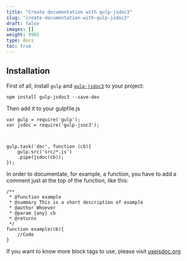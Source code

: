 ```yaml
---
title: "Create documentation with gulp-jsdoc3"
slug: "create-documentation-with-gulp-jsdoc3"
draft: false
images: []
weight: 9965
type: docs
toc: true
---
```


## Installation
First of all, install `gulp` and [`gulp-jsdoc3`][1] to your project:

    npm install gulp-jsdoc3 --save-dev

Then add it to your gulpfile.js

    var gulp = require('gulp');
    var jsdoc = require('gulp-jsoc3');



    gulp.task('doc', function (cb){
        gulp.src('src/*.js')
        .pipe(jsdoc(cb));
    });

In order to documentate, for example, a function, you have to add a comment just at the top of the function, like this:

    /**
     * @function example
     * @summary This is a short description of example
     * @author Whoever
     * @param {any} cb
     * @returns 
     */
    function example(cb){
        //Code
    }

If you want to know more block tags to use, please visit [usejsdoc.org][2]


  [1]: https://www.npmjs.com/package/gulp-jsdoc3/
  [2]: http://usejsdoc.org/

